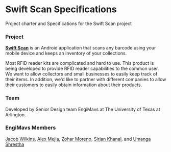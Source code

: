 # Swift Scan Specifications
Project charter and Specifications for the Swift Scan project

### Project
**[Swift Scan](https://github.com/AlexMT96/BeerInventoryApp)** is an Android application that scans any barcode using your mobile device and keeps an inventory of your collections.

Most RFID reader kits are complicated and hard to use. This product is being developed to provide RFID reader capabilities to the common user. We want to allow collectors and small businesses to easily keep track of their items. In addition, we'd like to partner with different companies to allow their customers to easily obtain information about their products.

### Team
Developed by Senior Design team EngiMavs at The University of Texas at Arlington.

### EngiMavs Members
[Jacob Wilkins](https://github.com/JacobAWilkins), [Alex Mejia](https://github.com/AlexMT96), [Zohar Moreno](https://github.com/Zohar08), [Sirjan Khanal](https://github.com/sirjankhanal), and [Umanga Shrestha](https://github.com/umanga-shrestha)
